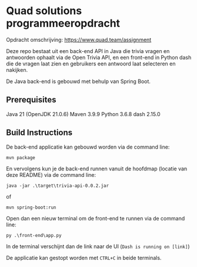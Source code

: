 # Quad solutions programmeeropdracht

Opdracht omschrijving: https://www.quad.team/assignment

Deze repo bestaat uit een back-end API in Java die trivia vragen en antwoorden ophaalt via de Open Trivia API, en een front-end in Python dash die de vragen laat zien en gebruikers een antwoord laat selecteren en nakijken. 

De Java back-end is gebouwd met behulp van Spring Boot.

## Prerequisites
Java 21 (OpenJDK 21.0.6)
Maven 3.9.9
Python 3.6.8
dash 2.15.0

## Build Instructions
De back-end applicatie kan gebouwd worden via de command line:
```
mvn package
```
En vervolgens kun je de back-end runnen vanuit de hoofdmap (locatie van deze README) via de command line:
```
java -jar .\target\trivia-api-0.0.2.jar
```
of
```
mvn spring-boot:run
```

Open dan een nieuw terminal om de front-end te runnen via de command line:
```
py .\front-end\app.py
```
In de terminal verschijnt dan de link naar de UI (`Dash is running on [link]`)

De applicatie kan gestopt worden met `CTRL+C` in beide terminals.